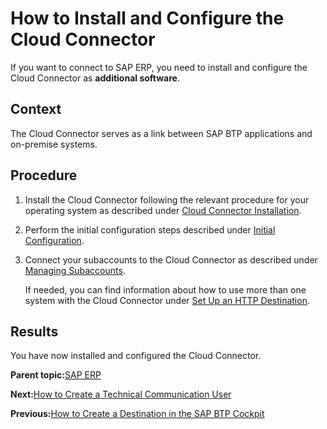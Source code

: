 <!-- loio3d19a8a49a9140d391ba31d46c3407e7 -->

# How to Install and Configure the Cloud Connector

If you want to connect to SAP ERP, you need to install and configure the Cloud Connector as **additional software**.



## Context

The Cloud Connector serves as a link between SAP BTP applications and on-premise systems.



## Procedure

1.  Install the Cloud Connector following the relevant procedure for your operating system as described under [Cloud Connector Installation](https://help.sap.com/docs/CP_CONNECTIVITY/cca91383641e40ffbe03bdc78f00f681/57ae3d62f63440f7952e57bfcef948d3.html?&locale=en-US).

2.  Perform the initial configuration steps described under [Initial Configuration](https://help.sap.com/viewer/cca91383641e40ffbe03bdc78f00f681/Cloud/en-US/db9170a7d97610148537d5a84bf79ba2.html).

3.  Connect your subaccounts to the Cloud Connector as described under [Managing Subaccounts](https://help.sap.com/docs/CP_CONNECTIVITY/cca91383641e40ffbe03bdc78f00f681/f16df12fab9f4fe1b8a4122f0fd54b6e.html?&locale=en-US).

    If needed, you can find information about how to use more than one system with the Cloud Connector under [Set Up an HTTP Destination](https://help.sap.com/docs/BTP/65de2977205c403bbc107264b8eccf4b/3884bc38209843ac900d92adb9c2a863.html?locale=en-US).




<a name="loio3d19a8a49a9140d391ba31d46c3407e7__result_mym_2yr_1pb"/>

## Results

You have now installed and configured the Cloud Connector.

**Parent topic:**[SAP ERP](sap-erp-7b85121.md "Perform the following steps to connect SAP Advanced Financial Closing to your SAP ERP system. Perform the last step only if it applies to your use case.")

**Next:**[How to Create a Technical Communication User](how-to-create-a-technical-communication-user-d9e09c7.md "Create a technical communication user for your SAP ERP system.")

**Previous:**[How to Create a Destination in the SAP BTP Cockpit](how-to-create-a-destination-in-the-sap-btp-cockpit-6ec6782.md "Create a destination for your SAP ERP system in your SAP BTP cockpit.")

